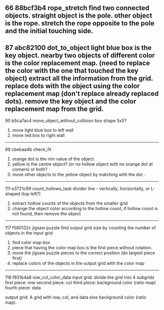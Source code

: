 66 88bcf3b4 rope_stretch
find two connected objects.
straight object is the pole.
other object is the rope.
stretch the rope opposite to the pole and the initial touching side.
---

87 abc82100 dot_to_object
light blue box is the key object.
nearby two objects of different color is the color replacement map.
(need to replace the color with the one that touched the key object)
extract all the information from the grid.
replace dots with the object using the color replacement map (don't replace already replaced dots).
remove the key object and the color replacement map from the grid.
---

90 b5ca7ac4 move_object_without_collision
box shape  5x5?
1. move light blue box to left wall
2. move red box to right wall
---

99 cbebaa4b check_fit
1. orange dot is the min value of the object.
2. yellow is the centre object? (or no hollow object with no orange dot at corners) or both?
3. move other objects to the yellow object by matching with the dot .
---

111 e3721c99 count_hollows_task
divider line - vertically, horizontally, or L-shaped (top left?) 
1. extract hollow counts of the objects from the smaller grid
2. change the object color according to the hollow count, if hollow count is not found, then remove the object
---

117 f560132c jigsaw puzzle
find output grid size by counting the number of objects in the input grid
1. find color map box
2. piece that having the color map box is the first piece without rotation.
3. move the jigsaw puzzle pieces to the correct position (do largest piece first)
4. replace colors of the objects in the output grid with the color map
---

118 f931b4a8 row_col_color_data
input grid: divide the grid into 4 subgrids 
first piece: row
second piece: col
third piece: background color (ratio map)
fourth piece: data

output grid: A grid with row, col, and data else background color (ratio map).

